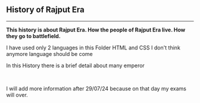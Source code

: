 <h2>History of Rajput Era</h2>
<hr>
<strong>This history is about Rajput Era. How the people of Rajput Era live. How they go to battlefield.</strong>
<br> 
<p>I have used only 2 languages in this Folder HTML and CSS I don't think anymore language should be come</p>
<p>In this History there is a brief detail about many emperor</p>
<br>
<p>I will add more information after 29/07/24 because on that day my exams will over.</p>
